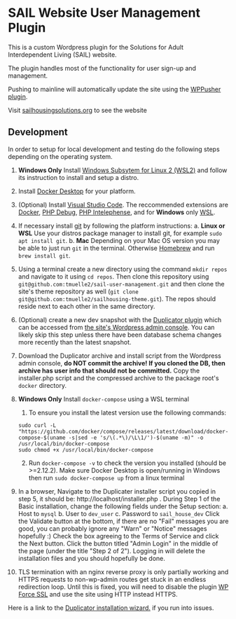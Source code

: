 # SAIL Website User Management Plugin

This is a custom Wordpress plugin for the Solutions for Adult Interdependent Living (SAIL) website.

The plugin handles most of the functionality for user sign-up and management.

Pushing to mainline will automatically update the site using the [WPPusher plugin](https://wppusher.com/).

Visit [sailhousingsolutions.org](https://sailhousingsolutions.org) to see the website

## Development

In order to setup for local development and testing do the following steps depending on the operating system.

1. **Windows Only** Install [Windows Subsytem for Linux 2 (WSL2)](https://docs.microsoft.com/en-us/windows/wsl/) and follow its instruction to install and setup a distro.
2. Install [Docker Desktop](https://docs.docker.com/compose/install/) for your platform.
3. (Optional) Install [Visual Studio Code](https://code.visualstudio.com/). The reccommended extensions are [Docker](https://marketplace.visualstudio.com/items?itemName=ms-azuretools.vscode-docker), [PHP Debug](https://marketplace.visualstudio.com/items?itemName=xdebug.php-debug), [PHP Intelephense](https://marketplace.visualstudio.com/items?itemName=bmewburn.vscode-intelephense-client), and for **Windows** only [WSL](https://marketplace.visualstudio.com/items?itemName=ms-vscode-remote.remote-wsl).
1. If necessary install [git](https://git-scm.com/) by following the platform instructions:
    a. **Linux or WSL** Use your distros package manager to install git, for example `sudo apt install git`.
    b. **Mac** Depending on your Mac OS version you may be able to just run `git` in the terminal.  Otherwise [Homebrew](https://brew.sh/) and run `brew install git`.
2. Using a terminal create a new directory using the command `mkdir repos` and navigate to it using `cd repos`. Then clone this repository using `git@github.com:tmuelle2/sail-user-management.git` and then clone the site's theme repository as well (`git clone git@github.com:tmuelle2/sailhousing-theme.git`). The repos should reside next to each other in the same directory.
2. (Optional) create a new dev snapshot with the [Duplicator plugin](https://snapcreek.com/duplicator/docs/quick-start) which can be accessed from [the site's Wordpress admin console](https://sailhousingsolutions.org/wp-admin/admin.php?page=duplicator). You can likely skip this step unless there have been database schema changes more recently than the latest snapshot.
3. Download the Duplicator archive and install script from the Wordpress admin console, **do NOT commit the archive! If you cloned the DB, then archive has user info that should not be committed.** Copy the installer.php script and the compressed archive to the package root's `docker` directory.
4. **Windows Only** Install `docker-compose` using a WSL terminal
    1. To ensure you install the latest version use the following commands:

    ```
    sudo curl -L "https://github.com/docker/compose/releases/latest/download/docker-compose-$(uname -s|sed -e 's/\(.*\)/\L\1/')-$(uname -m)" -o /usr/local/bin/docker-compose
    sudo chmod +x /usr/local/bin/docker-compose
    ```

    2. Run `docker-compose -v` to check the version you installed (should be >=2.12.2). Make sure Docker Desktop is open/running in Windows then run `sudo docker-compose up` from a linux terminal
6. In a browser, Navigate to the Duplicater installer script you copied in step 5, it should be: http://localhost/installer.php . During Step 1 of the Basic installation, change the following fields under the Setup section:
    a. Host to `mysql`
    b. User to `dev_user`
    c. Password to `sail_house_dev`
Click the Validate button at the bottom, if there are no "Fail" messages you are good, you can probably ignore any "Warn" or "Notice" messages hopefully :) Check the box agreeing to the Terms of Service and click the Next button. Click the button titled "Admin Login" in the middle of the page (under the title "Step 2 of 2"). Logging in will delete the installation files and you should hopefully be done.
7. TLS termination with an nginx reverse proxy is only partially working and HTTPS requests to non-wp-admin routes get stuck in an endless redirection loop.  Until this is fixed, you will need to disable the plugin [WP Force SSL](http://localhost/wp-admin/plugins.php) and use the site using HTTP instead HTTPS.

Here is a link to the [Duplicator installation wizard.](https://snapcreek.com/duplicator/docs/quick-start/) if you run into issues.
